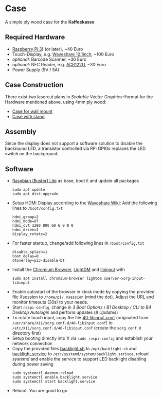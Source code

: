 # Case

A simple ply wood case for the **Kaffeekasse**

## Required Hardware

* [Raspberry Pi 3](https://www.raspberrypi.org/products/raspberry-pi-3-model-b-plus/)) (or later), ~40 Euro
* Touch-Display, e.g. [Waveshare 10.1inch](https://www.waveshare.com/10.1inch-HDMI-LCD-B-with-case.htm), ~100 Euro
* *optional:* Barcode Scanner, ~30 Euro
* *optional:* NFC Reader, e.g. [ACR122U](https://www.acs.com.hk/en/products/3/acr122u-usb-nfc-reader/), ~30 Euro
* Power Supply (5V / 5A)


## Case Construction

There exist two lasercut plans in *Scalable Vector Graphics*-Format for the Hardware mentioned above, using 4mm ply wood:

* [Case for wall mount](case-lastercut.svg)
* [Case with stand](case-lastercut.svg)


## Assembly

Since the display does not support a software solution to disable the backround LED, a transistor controlled via RPi GPIOs replaces the LED switch on the background.


## Software

* [Raspbian (Buster) Lite](https://www.raspberrypi.org/downloads/raspbian/) as base, boot it and update all packages
	```
	sudo apt update
	sudo apt dist-upgrade
	```
* Setup HDMI Display according to the [Waveshare Wiki](https://www.waveshare.com/wiki/10.1inch_HDMI_LCD_(B)_(with_case)): Add the following lines to `/boot/config.txt`
	```
	hdmi_group=2
	hdmi_mode=87
	hdmi_cvt 1280 800 60 6 0 0 0
	hdmi_drive=1
	display_rotate=2
	```
* For faster startup, change/add following lines in `/boot/config.txt`
	```
	disable_splash=1
	boot_delay=0
	dtoverlay=pi3-disable-bt
	```
* Install the [Chromium Browser](https://www.chromium.org/), [LightDM](https://github.com/canonical/lightdm) and [libinput](https://www.freedesktop.org/wiki/Software/libinput/) with
	```
	sudo apt install chromium-browser lightdm xserver-xorg-input-libinput
	```
* Enable autostart of the browser in kiosk mode by copying the provided file [Xsession](Xsession) to `/home/pi/.Xsession` (mind the dot). Adjust the URL and monitor timeouts (30s) to your needs.
* Start `raspi-config`, change in *3 Boot Options* / *B1 Desktop / CLI* to *B4 Desktop Autologin* and perform updates (*8 Updates*)
* To rotate touch input, copy the file [40-libinput.conf](40-libinput.conf) (originated from `/usr/share/X11/xorg.conf.d/40-libinput.conf`) to `/etc/X11/xorg.conf.d/40-libinput.conf` (create the `xorg.conf.d` directory first)
* Setup booting directly into X via `sudo raspi-config` and establish your network connection
* Copy the provided files [backlight.sh](backlight.sh) to `/opt/backlight.sh` and [backlight.service](backlight.serivce) to `/etc/systemd/system/backlight.serivce`, reload *systemd* and enable the service to support LED backlight disabling during power saving
	```
	sudo systemctl daemon-reload 
	sudo systemctl enable backlight.service 
	sudo systemctl start backlight.service 
	```
* Reboot. You are good to go.

